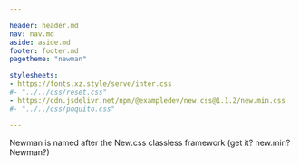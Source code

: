 ```yaml
---

header: header.md
nav: nav.md
aside: aside.md
footer: footer.md
pagetheme: "newman"

stylesheets:
- https://fonts.xz.style/serve/inter.css 
#- "../../css/reset.css"
- https://cdn.jsdelivr.net/npm/@exampledev/new.css@1.1.2/new.min.css 
#- "../../css/poquito.css"

---
```

Newman is named after the New.css classless framework
(get it? new.min? Newman?)
